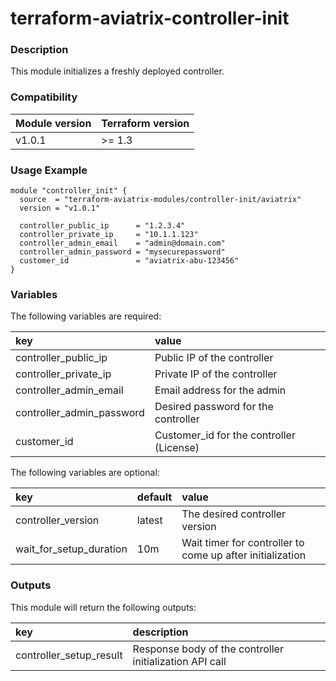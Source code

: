 # terraform-aviatrix-controller-init

### Description
This module initializes a freshly deployed controller.

### Compatibility
Module version | Terraform version
:--- | :---
v1.0.1 | >= 1.3

### Usage Example
```hcl
module "controller_init" {
  source  = "terraform-aviatrix-modules/controller-init/aviatrix"
  version = "v1.0.1"

  controller_public_ip      = "1.2.3.4"
  controller_private_ip     = "10.1.1.123"
  controller_admin_email    = "admin@domain.com"
  controller_admin_password = "mysecurepassword"
  customer_id               = "aviatrix-abu-123456"
}
```

### Variables
The following variables are required:

key | value
:--- | :---
controller_public_ip | Public IP of the controller
controller_private_ip | Private IP of the controller
controller_admin_email | Email address for the admin
controller_admin_password | Desired password for the controller
customer_id | Customer_id for the controller (License)

The following variables are optional:

key | default | value 
:---|:---|:---
controller_version | latest | The desired controller version
wait_for_setup_duration | 10m | Wait timer for controller to come up after initialization

### Outputs
This module will return the following outputs:

key | description
:---|:---
controller_setup_result | Response body of the controller initialization API call




